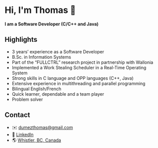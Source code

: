 # Hi, I'm Thomas :wave:

**I am a Software Developer (C/C++ and Java)**

## Highlights
-	3 years’ experience as a Software Developer
-	B.Sc. in Information Systems
-	Part of the “FULLCTRL” research project in partnership with Wallonia
-	Implemented a Work Stealing Scheduler in a Real-Time Operating System
-	Strong skills in C language and OPP languages (C++, Java)
-	Extensive experience in multithreading and parallel programming
-	Bilingual English/French
-	Quick learner, dependable and a team player
-	Problem solver

## Contact
- :envelope: [dumezthomas@gmail.com](mailto:dumezthomas@gmail.com)
- :necktie: [LinkedIn](https://www.linkedin.com/in/dumezthomas/)
- :earth_americas: [Whistler, BC, Canada](https://goo.gl/maps/3uv9K9qBeLVkJRW3A)
